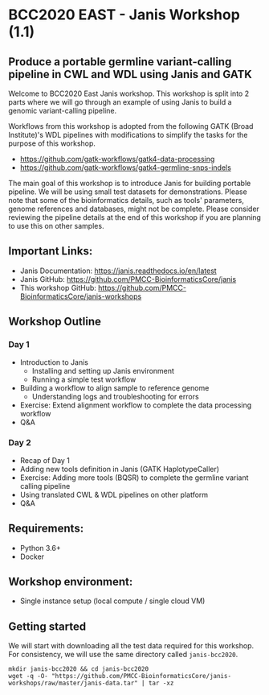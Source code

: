 # BCC2020 EAST - Janis Workshop (1.1)
## Produce a portable germline variant-calling pipeline in CWL and WDL using Janis and GATK

Welcome to BCC2020 East Janis workshop. This workshop is split into 2 parts where we will go through an example of using Janis to build a genomic variant-calling pipeline. 

Workflows from this workshop is adopted from the following GATK (Broad Institute)'s WDL pipelines with modifications to simplify the tasks for the purpose of this workshop. 
- https://github.com/gatk-workflows/gatk4-data-processing
- https://github.com/gatk-workflows/gatk4-germline-snps-indels

The main goal of this workshop is to introduce Janis for building portable pipeline. We will be using small test datasets for demonstrations. Please note that some of the bioinformatics details, such as tools' parameters, genome references and databases, might not be complete. Please consider reviewing the pipeline details at the end of this workshop if you are planning to use this on other samples.  

## Important Links:

- Janis Documentation: https://janis.readthedocs.io/en/latest
- Janis GitHub: https://github.com/PMCC-BioinformaticsCore/janis
- This workshop GitHub: https://github.com/PMCC-BioinformaticsCore/janis-workshops

## Workshop Outline

### Day 1
- Introduction to Janis
    - Installing and setting up Janis environment
    - Running a simple test workflow 
- Building a workflow to align sample to reference genome
    - Understanding logs and troubleshooting for errors
- Exercise: Extend alignment workflow to complete the data processing workflow
- Q&A 

### Day 2
- Recap of Day 1
- Adding new tools definition in Janis (GATK HaplotypeCaller)
- Exercise: Adding more tools (BQSR) to complete the germline variant calling pipeline
- Using translated CWL & WDL pipelines on other platform 
- Q&A 


## Requirements:

- Python 3.6+
- Docker

## Workshop environment:

- Single instance setup (local compute / single cloud VM) 


## Getting started

We will start with downloading all the test data required for this workshop. For consistency, we will use the same directory called `janis-bcc2020`.

```
mkdir janis-bcc2020 && cd janis-bcc2020
wget -q -O- "https://github.com/PMCC-BioinformaticsCore/janis-workshops/raw/master/janis-data.tar" | tar -xz
```

